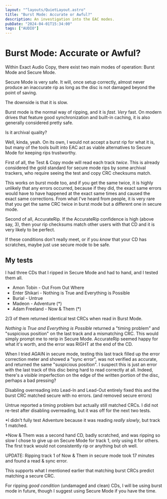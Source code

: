 ```yaml
---
layout: "^layouts/QuietLayout.astro"
title: "Burst Mode: Accurate or Awful?"
description: An investigation into the EAC modes.
pubDate: "2024-04-01T15:34:00"
tags: ["AUDIO"]
---
```


# Burst Mode: Accurate or Awful?

Within Exact Audio Copy, there exist two main modes of operation: Burst Mode and Secure Mode.

Secure Mode is very safe. It will, once setup correctly, almost never produce an inaccurate rip as long as the disc is
not damaged beyond the point of saving.

The downside is that it is slow.

Burst mode is the normal way of ripping, and it is *fast*. *Very* fast. On modern drives that feature good
synchronization and built-in caching, it is also generally considered pretty safe.

Is it archival quality?

Well, kinda, yeah.
On its own, I would not accept a burst rip for what it is, but many of the tools built into EAC act as viable
alternatives to Secure Mode for keeping rips trustworthy.

First of all, the Test & Copy mode will read each track *twice*. This is already considered the gold standard for secure
mode rips by some archival trackers, who require seeing the test and copy CRC checksums match.

This works on burst mode too, and if you get the same twice, it is highly unlikely that any errors occurred, because
if they did, the exact same errors would have to have happened at the exact same times and caused the exact same
corrections.
From what I've heard from people, it is very rare that you get the same CRC twice in burst mode but a
different one in secure mode.

Second of all, AccurateRip. If the AccurateRip confidence is high (above say, 3), then your rip checksums match other
users with that CD and it is very likely to be perfect.

If these conditions don't really meet, or if you *know* that your CD has scratches, maybe just use secure mode to be
safe.

## My tests

I had three CDs that I ripped in Secure Mode and had to hand, and I tested them all.
 - Amon Tobin - Out From Out Where
 - Enter Shikari - Nothing is True and Everything is Possible
 - Burial - Untrue
 - Madeon - Adventure (*)
 - Adam Freeland - Now & Them (*)

2/3 of them returned identical test CRCs when read in Burst Mode.

*Nothing is True and Everything is Possible* returned a "timing problem" and "suspicious position" on the last track
and a mismatching CRC. This would simply prompt me to rerip in Secure Mode.
AccurateRip seemed happy for what it's worth, and the error was RIGHT at the end of the CD.

When I tried AGAIN in secure mode, testing this last track filled up the error correction meter and showed a
"sync error", was not verified as accurate, and returned the same "suspicious position".
I suspect this is just an error with the last track of this disc being hard to read correctly at all.
Indeed, there's a *visible* imperfection on the edge of the written portion of the disc, perhaps a bad pressing?

Disabling overreading into Lead-In and Lead-Out entirely fixed this and the burst CRC matched secure with no errors.
(and removed secure errors)

Untrue reported a timing problem but actually still matched CRCs. I did not re-test after disabling overreading, but it
was off for the next two tests.

\*I didn't fully test Adventure because it was reading *really slowly*, but track 1 matched.

\*Now & Them was a second hand CD, badly scratched, and was ripping so slow I chose to give up on Secure Mode for track
1, only using it for others. The first track would not consistently rip or anything but oh well.

UPDATE: Ripping track 1 of Now & Them in secure mode took 17 minutes and found a read & sync error.

This supports what I mentioned earlier that matching burst CRCs predict matching a secure CRC.

For ripping *good condition* (undamaged and clean) CDs, I will be using burst mode in future, though I suggest using
Secure Mode if you have the time.
